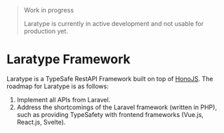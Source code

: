 
> Work in progress
> 
> Laratype is currently in active development and not usable for production yet.

# Laratype Framework

Laratype is a TypeSafe RestAPI Framework built on top of [HonoJS](https://github.com/honojs/hono). The roadmap for Laratype is as follows:

1. Implement all APIs from Laravel.
2. Address the shortcomings of the Laravel framework (written in PHP), such as providing TypeSafety with frontend frameworks (Vue.js, React.js, Svelte).
